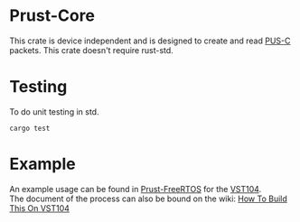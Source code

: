 
# Prust-Core
This crate is device independent and is designed to create and read [PUS-C](https://ecss.nl/standard/ecss-e-st-70-41c-space-engineering-telemetry-and-telecommand-packet-utilization-15-april-2016/) packets. This crate doesn't require rust-std.


# Testing
To do unit testing in std.
```
cargo test
```


# Example
An example usage can be found in [Prust-FreeRTOS](https://github.com/visionspacetec/Prust-FreeRTOS) for the [VST104](https://github.com/visionspacetec/VST104-Sierra).  
The document of the process can also be bound on the wiki: [How To Build This On VST104](https://github.com/visionspacetec/Prust/wiki/How-To-Build-This-On-VST104)

